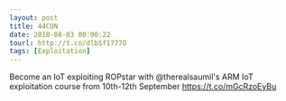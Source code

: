 ```yaml
---
layout: post
title: 44CON
date: 2018-08-03 00:00:22
tourl: http://t.co/dlbSf1777O
tags: [Exploitation]
---
```

Become an IoT exploiting ROPstar with @therealsaumil's ARM IoT exploitation course from 10th-12th September https://t.co/mGcRzoEyBu